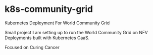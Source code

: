 # k8s-community-grid
Kubernetes Deployment For World Community Grid

Small project I am setting up to run the World Community Grid on NFV Deployments built with Kubernetes CaaS.

Focused on Curing Cancer


